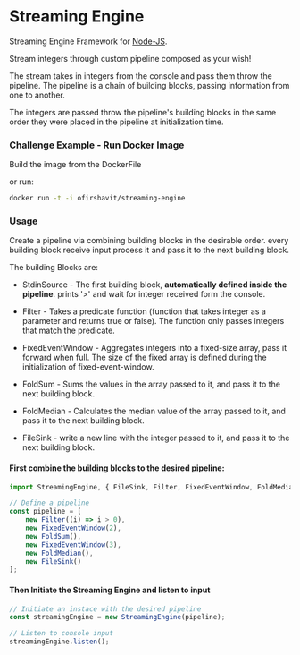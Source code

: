 # Streaming Engine

Streaming Engine Framework for [Node-JS](http://nodejs.org).

Stream integers through custom pipeline composed as your wish!

The stream takes in integers from the console and pass them throw the pipeline. The pipeline is a chain of building
blocks, passing information from one to another.

The integers are passed throw the pipeline's building blocks in the same order they were placed in the pipeline at
initialization time.

### Challenge Example - Run Docker Image

Build the image from the DockerFile

or run:

```bash
docker run -t -i ofirshavit/streaming-engine
```

### Usage

Create a pipeline via combining building blocks in the desirable order. every building block receive input process it
and pass it to the next building block.

The building Blocks are:

* StdinSource - The first building block, **automatically defined inside the pipeline**. prints '>' and wait for integer
  received form the console.


* Filter - Takes a predicate function (function that takes integer as a parameter and returns true or false). The
  function only passes integers that match the predicate.


* FixedEventWindow - Aggregates integers into a fixed-size array, pass it forward when full. The size of the fixed array
  is defined during the initialization of fixed-event-window.


* FoldSum - Sums the values in the array passed to it, and pass it to the next building block.


* FoldMedian - Calculates the median value of the array passed to it, and pass it to the next building block.


* FileSink - write a new line with the integer passed to it, and pass it to the next building block.

#### First combine the building blocks to the desired pipeline:

```ts
import StreamingEngine, { FileSink, Filter, FixedEventWindow, FoldMedian, FoldSum } from './StreamingEngine';

// Define a pipeline
const pipeline = [
    new Filter((i) => i > 0),
    new FixedEventWindow(2),
    new FoldSum(),
    new FixedEventWindow(3),
    new FoldMedian(),
    new FileSink()
];
```

#### Then Initiate the Streaming Engine and listen to input

```ts
// Initiate an instace with the desired pipeline
const streamingEngine = new StreamingEngine(pipeline);

// Listen to console input
streamingEngine.listen();
```

